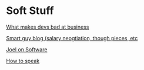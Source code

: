 # Soft Stuff
[What makes devs bad at business](https://www.indiehackers.com/article/what-makes-developers-bad-at-business-ae6b4ee0c6)

[Smart guy blog (salary neogtiation, though pieces, etc](https://www.kalzumeus.com/greatest-hits/)


[Joel on Software](https://www.joelonsoftware.com/)

[How to speak](https://www.youtube.com/watch?v=Unzc731iCUY)
